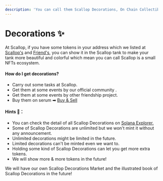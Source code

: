 ```yaml
---
description: 'You can call them Scallop Decorations, On Chain Collectibles, or NFTs.'
---
```


# Decorations ✨

At Scallop, if you have some tokens in your address which we listed at [Scallop's](scallop.md) and [Friend's](friend.md), you can show it in the Scallop tank to make your tank more beautiful and colorful which mean you can call Scallop is a small NFTs ecosystem.

#### How do I get decorations?

* Carry out some tasks at Scallop.
* Get them at some events by our official community .
* Get them at some events by other friendship project.
* Buy them on serum ➡ [Buy & Sell](buy-and-sell.md)

#### Hints 🧐**：**

* You can check the detail of all Scallop Decorations on [Solana Explorer.](https://explorer.solana.com/address/SeawdHf3NHG6gxCrezQxr5oJAHTLJd6JsQxxd144yaz)
* Some of Scallop Decorations are unlimited but we won't mint it without any announcement.
* Unlimited decorations might be limited in the future.
* Limited decorations can't be minted even we want to.
* Holding some kind of Scallop Decorations can let you get more extra tokens.
* We will show more & more tokens in the future!

We will have our own Scallop Decorations Market and the illustrated book of Scallop Decorations in the future!



